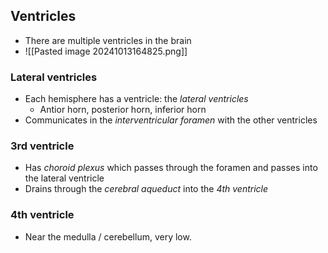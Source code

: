 ## Ventricles
- There are multiple ventricles in the brain
- ![[Pasted image 20241013164825.png]]
### Lateral ventricles
- Each hemisphere has a ventricle: the *lateral ventricles* 
	- Antior horn, posterior horn, inferior horn
- Communicates in the *interventricular foramen* with the other ventricles
### 3rd ventricle
- Has *choroid plexus* which passes through the foramen and passes into the lateral ventricle
- Drains through the *cerebral aqueduct* into the *4th ventricle*
### 4th ventricle
 - Near the medulla / cerebellum, very low.
 